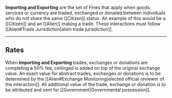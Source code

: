 **Importing and Exporting** are the set of Fines that apply when goods, services or currency are traded, exchanged or donated between individuals who do not share the same [[Citizen]] status. An example of this would be a [[Citizen]] and an [[Alien]] making a trade. These interactions must follow [[Alien#Trade Jurisdiction|alien trade jurisdiction]].

---
## Rates
When **Importing and Exporting** trades, exchanges or donations are completing a 50% fee, ceilinged is added on top of the original exchange value. An exact value for abstract trades, exchanges or donations is to be determined by the [[Alien#Exchange Monitoring|elected official reviewer of the interaction]]. All additional value of the trade, exchange or donation is to be attributed and sent for [[Government|Governmental possession]].